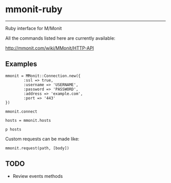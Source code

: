 # mmonit-ruby
----

Ruby interface for M/Monit

All the commands listed here are currently available:

http://mmonit.com/wiki/MMonit/HTTP-API


## Examples
```
mmonit = MMonit::Connection.new({
        :ssl => true,
        :username => 'USERNAME',
        :password => 'PASSWORD',
        :address => 'example.com',
        :port => '443'
})

mmonit.connect

hosts = mmonit.hosts

p hosts

```

Custom requests can be made like:

    mmonit.request(path, [body])

## TODO

- Review events methods

